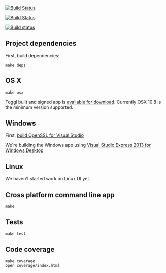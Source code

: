 [![Build Status](https://drone.io/github.com/toggl/toggldesktop/status.png)](https://drone.io/github.com/toggl/toggldesktop/latest)

[![Build Status](https://travis-ci.org/toggl/toggldesktop.png)](https://travis-ci.org/toggl/toggldesktop)

[![Build status](https://ci.appveyor.com/api/projects/status/8uic9ed9xyspt87f)](https://ci.appveyor.com/project/tanel/toggl-toggldesktop)


Project dependencies
--------------------
First, build dependencies:
```
make deps
```

OS X
---
```
make osx
```

Toggl built and signed app is [available for download](https://www.toggl.com/api/v8/installer?platform=darwin&app=td&channel=stable). Currently OSX 10.8 is the minimum version supported.

Windows
-------
First, [build OpenSSL for Visual Studio](http://developer.covenanteyes.com/building-openssl-for-visual-studio/)

We're building the Windows app using [Visual Studio Express 2013 for Windows Desktop](http://www.microsoft.com/en-us/download/details.aspx?id=40787)

Linux
-----
We haven't started work on Linux UI yet. 


Cross platform command line app
-------------------------------
```
make
```


Tests
-----
```
make test
```

Code coverage
-------------
```
make coverage
open coverage/index.html
```

